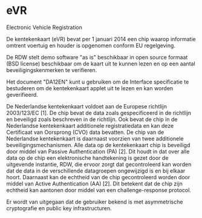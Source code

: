 eVR
===

Electronic Vehicle Registration

De kentekenkaart (eVR) bevat per 1 januari 2014 een chip waarop informatie omtrent voertuig en houder is opgenomen conform EU regelgeving. 

De RDW stelt demo software "as is"  beschikbaar in open source formaat (BSD license) beschikbaar om de kaart uit te kunnen lezen en op een aantal beveiligingskenmerken te verifieren.

Het document "DA12EN" kunt u gebruiken om de Interface specificatie te bestuderen om de kentekenkaart applet uit te lezen en kan worden geverifieerd.
 
De Nederlandse kentekenkaart voldoet aan de Europese richtlijn 2003/123/EC [1]. De chip bevat de data zoals gespecificeerd in de richtlijn en beveiligd zoals beschreven in de richtlijn. Ook bevat de chip in de Nederlandse kentekenkaart additionele registratiedata en kan deze Certificaat van Oorsprong (CVO) data bevatten. De chip van de Nederlandse kentekenkaart is daarnaast voorzien van twee additionele beveiligingsmechanismen. Alle data op de kentekenkaart chip is beveiligd door middel van Passive Authentication (PA) [2]. Dit houdt in dat over alle data op de chip een elektronische handtekening is gezet door de uitgevende instantie, RDW, die ervoor zorgt dat gecontroleerd kan worden dat de data in de verschillende datagroepen ongewijzigd is en bij elkaar hoort. Daarnaast kan de echtheid van de chip gecontroleerd worden door middel van Active Authentication (AA) [2]. Dit betekent dat de chip zijn echtheid kan aantonen door middel van een challenge-response protocol. 

Er wordt van uitgegaan dat de gebruiker bekend is met asymmetrische cryptografie en public key infrastructuren.

